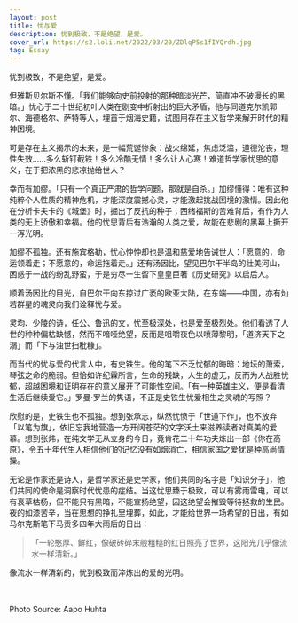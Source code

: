 ```yaml
---
layout: post
title: 忧与爱
description: 忧到极致，不是绝望，是爱。
cover_url: https://s2.loli.net/2022/03/20/ZDlqP5s1fIYQrdh.jpg
tag: Essay
---
```


忧到极致，不是绝望，是爱。

但雅斯贝尔斯不懂。「我们能够向史前投射的那种暗淡光芒，简直冲不破漫长的黑暗。」忧心于二十世纪初叶人类在剧变中折射出的巨大矛盾，他与同道克尔凯郭尔、海德格尔、萨特等人，埋首于烟海史籍，试图用存在主义哲学来解开时代的精神困境。

可是存在主义揭示的未来，是一幅荒诞惨象：战火绵延，焦虑泛滥，道德沦丧，理性失效……多么斩钉截铁！多么冷酷无情！多么让人心寒！难道哲学家忧思的意义，在于把浓黑的悲凉抛给世人？

幸而有加缪。「只有一个真正严肃的哲学问题，那就是自杀。」加缪懂得：唯有这种纯粹个人性质的精神危机，才能深度震撼心灵，才能激起挑战困境的激情。因此他在分析卡夫卡的《城堡》时，掘出了反抗的种子；西绪福斯的苦难背后，有作为人类的无上骄傲和幸福。他的忧思背后有浩瀚的人类之爱，故能在悲剧的黑幕上撕开一泻光明。

加缪不孤独。还有施宾格勒，忧心忡忡却也是温和慈爱地告诫世人：「愿意的，命运领着走；不愿意的，命运拖着走。」还有汤因比，望见巴尔干半岛的壮美河山，困惑于一战的纷乱野蛮，于是穷尽一生留下皇皇巨著《历史研究》以启后人。

顺着汤因比的目光，自巴尔干向东掠过广袤的欧亚大陆，在东端——中国，亦有灿若群星的魂灵向我们诠释忧与爱。

灵均、少陵的诗，任公、鲁迅的文，忧至极深处，也是爱至极烈处。他们看透了人世的种种偏枯缺憾，然而不喑哑绝望，反而是咀嚼夜色以喷薄黎明，「道济天下之溺」而「下与浊世扫秕糠」。

而当代的忧与爱的代言人中，有史铁生。他的笔下不乏忧郁的晦暗：地坛的萧索，琴弦之命的脆弱。但恰如许纪霖所言，生命的残缺，人生的虚无，反而为人战胜忧郁，超越困境和证明存在的意义展开了可能性空间。「有一种英雄主义，便是看清生活后继续爱它。」罗曼·罗兰的隽语，不正是史铁生忧爱相生之灵魂的写照？

欣慰的是，史铁生也不孤独。想到张承志，纵然忧愤于「世道下作」，也不放弃「以笔为旗」，依旧忘我地营造一方开阔苍茫的文字沃土来滋养读者对真美的爱慕。想到张炜，在纯文学无从立身的今日，竟肯花二十年功夫炼出一部《你在高原》，令五十年代生人相信他们的记忆没有如烟消亡，相信家国之爱犹是种高尚情操。

无论是作家还是诗人，是哲学家还是史学家，他们共同的名字是「知识分子」，他们共同的使命是洞察时代忧患的症结。当这忧思臻于极致，可以有雾雨雷电，可以有衰草枯杨，但不能只有黑暗，不能宣扬绝望，因这绝望会摧毁等待拯救的生民。夜的如漆苦辛，当在思想的挣扎里埋葬，如此，才能给世界一场希望的日出，有如马尔克斯笔下马贡多四年大雨后的日出：

> 「一轮憨厚、鲜红，像破砖碎末般粗糙的红日照亮了世界，这阳光几乎像流水一样清新。」

像流水一样清新的，忧到极致而淬炼出的爱的光明。

&emsp;  
&emsp;  
Photo Source: Aapo Huhta

